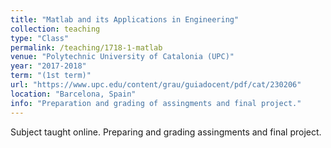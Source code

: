 ```yaml
---
title: "Matlab and its Applications in Engineering"
collection: teaching
type: "Class"
permalink: /teaching/1718-1-matlab
venue: "Polytechnic University of Catalonia (UPC)"
year: "2017-2018"
term: "(1st term)"
url: "https://www.upc.edu/content/grau/guiadocent/pdf/cat/230206"
location: "Barcelona, Spain"
info: "Preparation and grading of assingments and final project."
---
```


Subject taught online. Preparing and grading assingments and final project.
